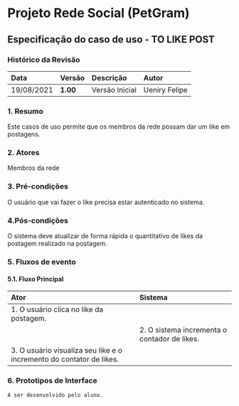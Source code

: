 # Projeto Rede Social (PetGram)

## Especificação do caso de uso - TO LIKE POST

### Histórico da Revisão 

|  Data  | Versão | Descrição | Autor |
|:-------|:-------|:----------|:------|
| 19/08/2021 | **1.00** | Versão Inicial  | Ueniry Felipe |

### 1. Resumo 

Este casos de uso permite que os membros da rede possam dar um like em postagens.

### 2. Atores 

Membros da rede

### 3. Pré-condições

O usuário que vai fazer o like precisa estar autenticado no sistema.

### 4.Pós-condições

O sistema deve atualizar de forma rápida o quantitativo de likes da postagem realizado na postagem.

### 5. Fluxos de evento
#### 5.1. Fluxo Principal
|  Ator  | Sistema |
|:-------|:------- |
|1. O usuário clica no like da postagem.||
||2. O sistema incrementa o contador de likes.|
|3. O usuário visualiza seu like e o incremento do contator de likes.||
	

### 6. Prototipos de Interface

`A ser desenvolvido pelo aluno.`

